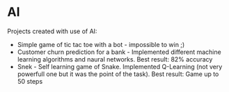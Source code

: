 # AI
Projects created with use of AI:
- Simple game of tic tac toe with a bot - impossible to win ;)
- Customer churn prediction for a bank - Implemented different machine learning algorithms and naural networks. Best result: 82% accuracy
- Snek - Self learning game of Snake. Implemented Q-Learning (not very powerfull one but it was the point of the task). Best result: Game up to 50 steps
